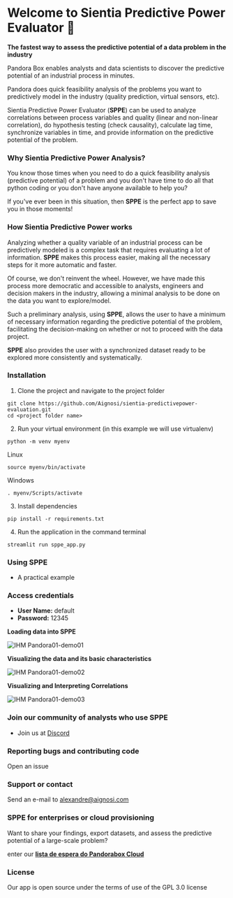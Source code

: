 
# Welcome to Sientia Predictive Power Evaluator 👋

**The fastest way to assess the predictive potential of a data problem in the industry**

Pandora Box enables analysts and data scientists to discover the predictive potential of an industrial process in minutes.

Pandora does quick feasibility analysis of the problems you want to predictively model in the industry (quality prediction, virtual sensors, etc).

Sientia Predictive Power Evaluator (**SPPE**) can be used to analyze correlations between process variables and quality (linear and non-linear correlation), do hypothesis testing (check causality), calculate lag time, synchronize variables in time, and provide information on the predictive potential of the problem.

### Why Sientia Predictive Power Analysis?

You know those times when you need to do a quick feasibility analysis (predictive potential) of a problem and you don't have time to do all that python coding or you don't have anyone available to help you?

If you've ever been in this situation, then **SPPE** is the perfect app to save you in those moments!

### How Sientia Predictive Power works

Analyzing whether a quality variable of an industrial process can be predictively modeled is a complex task that requires evaluating a lot of information. **SPPE** makes this process easier, making all the necessary steps for it more automatic and faster.

Of course, we don't reinvent the wheel. However, we have made this process more democratic and accessible to analysts, engineers and decision makers in the industry, allowing a minimal analysis to be done on the data you want to explore/model.

Such a preliminary analysis, using **SPPE**, allows the user to have a minimum of necessary information regarding the predictive potential of the problem, facilitating the decision-making on whether or not to proceed with the data project.

**SPPE** also provides the user with a synchronized dataset ready to be explored more consistently and systematically.

### Installation

1. Clone the project and navigate to the project folder

```
git clone https://github.com/Aignosi/sientia-predictivepower-evaluation.git
cd <project folder name>
```

2. Run your virtual environment (in this example we will use virtualenv)

```
python -m venv myenv
```

  Linux

```
source myenv/bin/activate
```

  Windows

```
. myenv/Scripts/activate
```

3. Install dependencies

```
pip install -r requirements.txt
```

4. Run the application in the command terminal

```
streamlit run sppe_app.py
```

### Using SPPE

- A practical example

### Access credentials

- **User Name:** default
- **Password:** 12345

**Loading data into SPPE**

![IHM Pandora01-demo01](/images/Pandora-Gif01_a.gif)

**Visualizing the data and its basic characteristics**

![IHM Pandora01-demo02](/images/Pandora-Gif02.gif)

**Visualizing and Interpreting Correlations**

![IHM Pandora01-demo03](/images/Pandora-Gif03.gif)

### Join our community of analysts who use SPPE

- Join us at  [Discord]()

### Reporting bugs and contributing code

Open an issue

### Support or contact

Send an e-mail to alexandre@aignosi.com

### SPPE for enterprises or cloud provisioning

Want to share your findings, export datasets, and assess the predictive potential of a large-scale problem?

enter our [**lista de espera do Pandorabox Cloud**](https://airtable.com/shrXwO3hOV5KK9MGH)

### License

Our app is open source under the terms of use of the GPL 3.0 license